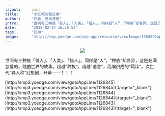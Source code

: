```yaml
---
layout:     post
title:      "小红帽的狼徒弟"
author:     "作者：茂木清香"
intro:      "世间有三种族「兽人」、「人类」、「猎人」。同样是“人”，“种族”却各异，这是充满慈爱的，残酷世界的故事。超越“种族”，超越“语言”，而编织成的“羁绊”。次世代“异人种”幻想剧，开幕——！！！"
date:       "2018-02-14 16:56:52"
tags:       "徒弟"
image:      "http://smp.yoedge.com/smp-app/resource/viewImage/1004592appline.png"
---
```

<div style="text-align: center">
<p><img src="http://smp.yoedge.com/smp-app/resource/viewImage/1004592appline.png"/></p>
</div>
<p class="post-meta">
<span>世间有三种族「兽人」、「人类」、「猎人」。同样是“人”，“种族”却各异，这是充满慈爱的，残酷世界的故事。超越“种族”，超越“语言”，而编织成的“羁绊”。次世代“异人种”幻想剧，开幕——！！！</span>
</p>
[http://smp3.yoedge.com/view/gotoAppLine/1126845](http://smp3.yoedge.com/view/gotoAppLine/1126845){:target="_blank"}
[http://smp3.yoedge.com/view/gotoAppLine/1126844](http://smp3.yoedge.com/view/gotoAppLine/1126844){:target="_blank"}
[http://smp3.yoedge.com/view/gotoAppLine/1126843](http://smp3.yoedge.com/view/gotoAppLine/1126843){:target="_blank"}


